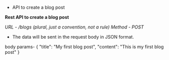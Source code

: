 - API to create a blog post

**Rest API to create a blog post**

*URL - /blogs (plural, just a convention, not a rule)* 
*Method - POST*

- The data will be sent in the request body in JSON format.

body params- {
    "title": "My first blog post",
    "content": "This is my first blog post"
}